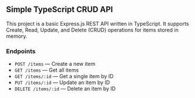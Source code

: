 ## Simple TypeScript CRUD API

This project is a basic Express.js REST API written in TypeScript. It supports Create, Read, Update, and Delete (CRUD) operations for items stored in memory.

### Endpoints

- `POST /items` — Create a new item
- `GET /items` — Get all items
- `GET /items/:id` — Get a single item by ID
- `PUT /items/:id` — Update an item by ID
- `DELETE /items/:id` — Delete an item by ID  